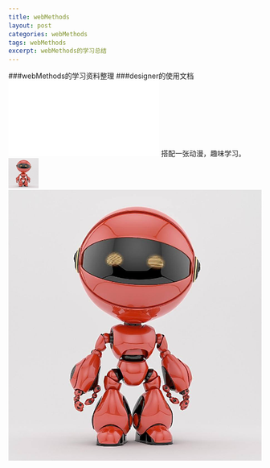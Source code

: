 ```yaml
---
title: webMethods 
layout: post
categories: webMethods
tags: webMethods
excerpt: webMethods的学习总结
---
```

###webMethods的学习资料整理
###designer的使用文档
![designer的使用文档](/assets/9-8_Integration_Server_Built-In_Services_Reference.pdf)
搭配一张动漫，趣味学习。
<img src="/assets/user.png" alt="Smiley face" width="60" height="60">
![My helpful screenshot](/assets/user.png)
